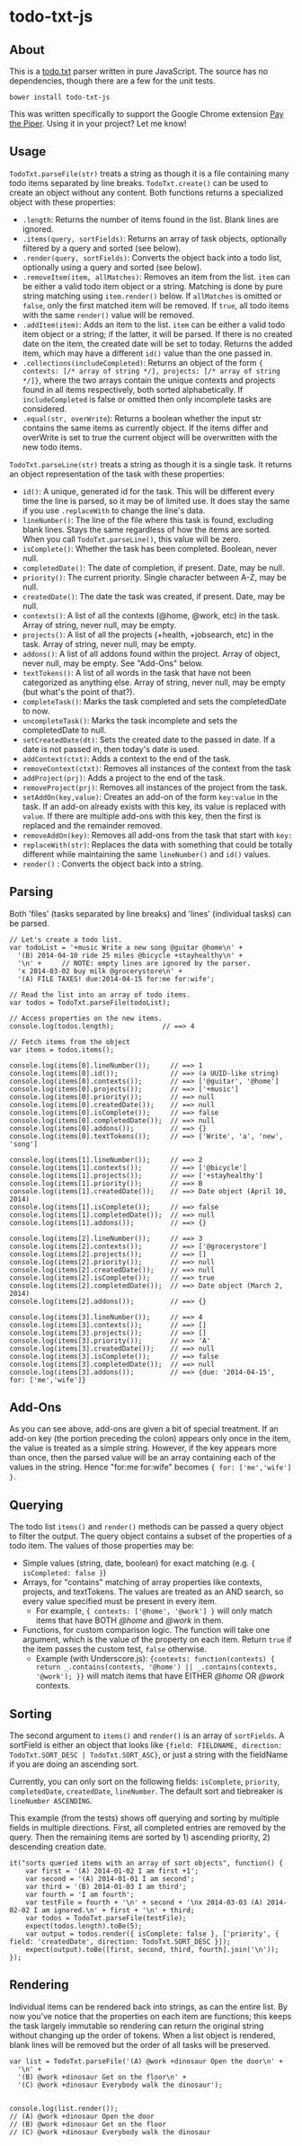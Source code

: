 todo-txt-js
===========

About
-----

This is a [todo.txt](https://github.com/ginatrapani/todo.txt-cli/wiki/The-Todo.txt-Format) parser written in pure JavaScript.
The source has no dependencies, though there are a few for the unit tests.

`bower install todo-txt-js`

This was written specifically to support the Google Chrome extension [Pay the Piper](https://chrome.google.com/webstore/detail/pay-the-piper/iiepcdnmdcdplpmckjlaefajphcbelcm?hl=en-US). Using it in your project? Let me know! 

Usage
-----
`TodoTxt.parseFile(str)` treats a string as though it is a file containing many todo items separated by line breaks. `TodoTxt.create()` can be used to create an object without any content. Both functions returns
a specialized object with these properties:

* `.length`: Returns the number of items found in the list. Blank lines are ignored.
* `.items(query, sortFields)`: Returns an array of task objects, optionally filtered by a query and sorted (see below).
* `.render(query, sortFields)`: Converts the object back into a todo list, optionally using a query and sorted (see below). 
* `.removeItem(item, allMatches)`: Removes an item from the list. `item` can be either a valid todo item object or a string. Matching is done by pure string matching using `item.render()` below. If `allMatches` is omitted or `false`, only the first matched item will be removed. If `true`, all todo items with the same `render()` value will be removed.
* `.addItem(item)`: Adds an item to the list. `item` can be either a valid todo item object or a string; if the latter, it will be parsed. If there is no created date on the item, the created date will be set to today. Returns the added item, which may have a different `id()` value than the one passed in.
* `.collections(includeCompleted)`: Returns an object of the form `{ contexts: [/* array of string */], projects: [/* array of string */]}`, where the two arrays contain the unique contexts and projects found in all items respectively, both sorted alphabetically. If `includeCompleted` is false or omitted then only incomplete tasks are considered.
* `.equal(str, overWrite`): Returns a boolean whether the input str contains the same items as currently object. If the items differ and overWrite is set to true the current object will be overwritten with the new todo items.

`TodoTxt.parseLine(str)` treats a string as though it is a single task. It returns an object representation of the task with these properties:

* `id()`: A unique, generated id for the task. This will be different every time the line is parsed, so it may be of limited use. It does stay the same if you use `.replaceWith` to change the line's data.
* `lineNumber()`: The line of the file where this task is found, excluding blank lines. Stays the same regardless of how the items are sorted. When you call `TodoTxt.parseLine()`, this value will be zero.
* `isComplete()`: Whether the task has been completed. Boolean, never null.
* `completedDate()`: The date of completion, if present. Date, may be null.
* `priority()`: The current priority. Single character between A-Z, may be null.
* `createdDate()`: The date the task was created, if present. Date, may be null.
* `contexts()`: A list of all the contexts (@home, @work, etc) in the task. Array of string, never null, may be empty.
* `projects()`: A list of all the projects (+health, +jobsearch, etc) in the task. Array of string, never null, may be empty.
* `addons()`: A list of all addons found within the project. Array of object, never null, may be empty. See "Add-Ons" below.
* `textTokens()`: A list of all words in the task that have not been categorized as anything else. Array of string, never null, may be empty (but what's the point of that?).
* `completeTask()`: Marks the task completed and sets the completedDate to now.
* `uncompleteTask()`: Marks the task incomplete and sets the completedDate to null.
* `setCreatedDate(dt)`: Sets the created date to the passed in date. If a date is not passed in, then today's date
is used.
* `addContext(ctxt)`: Adds a context to the end of the task.
* `removeContext(ctxt)`: Removes all instances of the context from the task
* `addProject(prj)`: Adds a project to the end of the task.
* `removeProject(prj)`: Removes all instances of the project from the task.
* `setAddOn(key,value)`: Creates an add-on of the form `key:value` in the task. If an add-on already exists with this key, its value is replaced with `value`. If there are multiple add-ons with this key, then the first is replaced and the remainder removed.
* `removeAddOn(key)`: Removes all add-ons from the task that start with `key:`
* `replaceWith(str)`: Replaces the data with something that could be totally different while maintaining the same `lineNumber()` and `id()` values.
* `render()` : Converts the object back into a string. 

Parsing
-------
Both 'files' (tasks separated by line breaks) and 'lines' (individual tasks) can be parsed.

```
// Let's create a todo list.
var todoList = '+music Write a new song @guitar @home\n' + 
  '(B) 2014-04-10 ride 25 miles @bicycle +stayhealthy\n' + 
  '\n' +     // NOTE: empty lines are ignored by the parser.
  'x 2014-03-02 buy milk @grocerystore\n' + 
  '(A) FILE TAXES! due:2014-04-15 for:me for:wife';

// Read the list into an array of todo items.
var todos = TodoTxt.parseFile(todoList);

// Access properties on the new items.
console.log(todos.length);            // ==> 4

// Fetch items from the object
var items = todos.items();            

console.log(items[0].lineNumber());     // ==> 1
console.log(items[0].id());             // ==> (a UUID-like string)
console.log(items[0].contexts());       // ==> ['@guitar', '@home']
console.log(items[0].projects());       // ==> ['+music']
console.log(items[0].priority());       // ==> null
console.log(items[0].createdDate());    // ==> null
console.log(items[0].isComplete());     // ==> false
console.log(items[0].completedDate());  // ==> null
console.log(items[0].addons());         // ==> {}
console.log(items[0].textTokens());     // ==> ['Write', 'a', 'new', 'song']

console.log(items[1].lineNumber());     // ==> 2
console.log(items[1].contexts());       // ==> ['@bicycle']
console.log(items[1].projects());       // ==> ['+stayhealthy']
console.log(items[1].priority());       // ==> B
console.log(items[1].createdDate());    // ==> Date object (April 10, 2014)
console.log(items[1].isComplete());     // ==> false
console.log(items[1].completedDate());  // ==> null
console.log(items[1].addons());         // ==> {}

console.log(items[2].lineNumber());     // ==> 3
console.log(items[2].contexts());       // ==> ['@grocerystore']
console.log(items[2].projects());       // ==> []
console.log(items[2].priority());       // ==> null
console.log(items[2].createdDate());    // ==> null
console.log(items[2].isComplete());     // ==> true
console.log(items[2].completedDate());  // ==> Date object (March 2, 2014)
console.log(items[2].addons());         // ==> {}

console.log(items[3].lineNumber());     // ==> 4
console.log(items[3].contexts());       // ==> []
console.log(items[3].projects());       // ==> []
console.log(items[3].priority());       // ==> 'A'
console.log(items[3].createdDate());    // ==> null
console.log(items[3].isComplete());     // ==> false
console.log(items[3].completedDate());  // ==> null
console.log(items[3].addons());         // ==> {due: '2014-04-15', for: ['me','wife']} 
```

Add-Ons
-------
As you can see above, add-ons are given a bit of special treatment. If an add-on key (the portion preceding the colon) appears 
only once in the item, the value is treated as a simple string. However, if the key appears more than once, 
then the parsed value will be an array containing each of the values in the string. Hence "for:me for:wife" becomes `{ for: ['me','wife'] }`.

Querying
--------
The todo list `items()` and `render()` methods can be passed a query object to filter the output. The query object contains a subset of the properties of a todo item. The values of those properties may be:

* Simple values (string, date, boolean) for exact matching (e.g. `{ isCompleted: false }`)
* Arrays, for "contains" matching of array properties like contexts, projects, and textTokens. The values are treated as an AND search, so every value specified must be present in every item.
  * For example, `{ contexts: ['@home', '@work'] }` will only match items that have BOTH *@home* and *@work* in them.
* Functions, for custom comparison logic. The function will take one argument, which is the value of the property on each item. Return `true` if the item passes the custom test, `false` otherwise.
  * Example (with Underscore.js): `{contexts: function(contexts) { return _.contains(contexts, '@home') || _.contains(contexts, '@work'); }}` will match items that have EITHER *@home* OR *@work* contexts.

Sorting
-------
The second argument to `items()` and `render()` is an array of `sortFields`. A sortField is either an object that looks like `{field: FIELDNAME, direction: TodoTxt.SORT_DESC | TodoTxt.SORT_ASC}`, or just a string with the fieldName if you are doing an ascending sort.

Currently, you can only sort on the following fields: `isComplete`, `priority`, `completedDate`, `createdDate`, `lineNumber`. The default sort and tiebreaker is `lineNumber ASCENDING`.

This example (from the tests) shows off querying and sorting by multiple fields in multiple directions. First, all completed entries are removed by the query. Then the remaining items are sorted by 1) ascending priority, 2) descending creation date.

    it("sorts queried items with an array of sort objects", function() {
        var first = '(A) 2014-01-02 I am first +1';
        var second = '(A) 2014-01-01 I am second';
        var third = '(B) 2014-01-03 I am third';
        var fourth = 'I am fourth';
        var testFile = fourth + '\n' + second + '\nx 2014-03-03 (A) 2014-02-02 I am ignored.\n' + first + '\n' + third;
        var todos = TodoTxt.parseFile(testFile);
        expect(todos.length).toBe(5);
        var output = todos.render({ isComplete: false }, ['priority', { field: 'createdDate', direction: TodoTxt.SORT_DESC }]);
        expect(output).toBe([first, second, third, fourth].join('\n'));
    });

Rendering
---------

Individual items can be rendered back into strings, as can the entire list. By now you've notice that the properties on each item
are functions; this keeps the task largely immutable so rendering can return the original string without changing up the order
of tokens. When a list object is rendered, blank lines will be removed but the order of all tasks will be preserved.

```
var list = TodoTxt.parseFile('(A) @work +dinosaur Open the door\n' +
  '\n' +
  '(B) @work +dinosaur Get on the floor\n' +
  '(C) @work +dinosaur Everybody walk the dinosaur');


console.log(list.render());
// (A) @work +dinosaur Open the door
// (B) @work +dinosaur Get on the floor
// (C) @work +dinosaur Everybody walk the dinosaur

```



